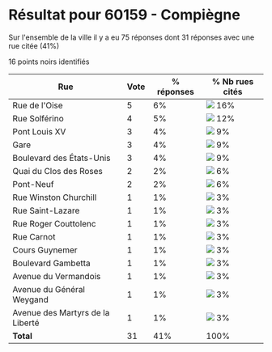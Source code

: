 # Résultat pour 60159 - Compiègne

Sur l'ensemble de la ville il y a eu 75 réponses dont 31 réponses avec une rue citée (41%)

16 points noirs identifiés

| Rue | Vote | % réponses | % Nb rues cités|
|-----|------|------------|----------------|
| Rue de l'Oise | 5 | 6% | <img src="../../img/bar_16.gif" />&nbsp;16%|
| Rue Solférino | 4 | 5% | <img src="../../img/bar_12.gif" />&nbsp;12%|
| Pont Louis XV | 3 | 4% | <img src="../../img/bar_9.gif" />&nbsp;9%|
| Gare | 3 | 4% | <img src="../../img/bar_9.gif" />&nbsp;9%|
| Boulevard des États-Unis | 3 | 4% | <img src="../../img/bar_9.gif" />&nbsp;9%|
| Quai du Clos des Roses | 2 | 2% | <img src="../../img/bar_6.gif" />&nbsp;6%|
| Pont-Neuf | 2 | 2% | <img src="../../img/bar_6.gif" />&nbsp;6%|
| Rue Winston Churchill | 1 | 1% | <img src="../../img/bar_3.gif" />&nbsp;3%|
| Rue Saint-Lazare | 1 | 1% | <img src="../../img/bar_3.gif" />&nbsp;3%|
| Rue Roger Couttolenc | 1 | 1% | <img src="../../img/bar_3.gif" />&nbsp;3%|
| Rue Carnot | 1 | 1% | <img src="../../img/bar_3.gif" />&nbsp;3%|
| Cours Guynemer | 1 | 1% | <img src="../../img/bar_3.gif" />&nbsp;3%|
| Boulevard Gambetta | 1 | 1% | <img src="../../img/bar_3.gif" />&nbsp;3%|
| Avenue du Vermandois | 1 | 1% | <img src="../../img/bar_3.gif" />&nbsp;3%|
| Avenue du Général Weygand | 1 | 1% | <img src="../../img/bar_3.gif" />&nbsp;3%|
| Avenue des Martyrs de la Liberté | 1 | 1% | <img src="../../img/bar_3.gif" />&nbsp;3%|
| **Total** | 31 | 41% | 100%|
